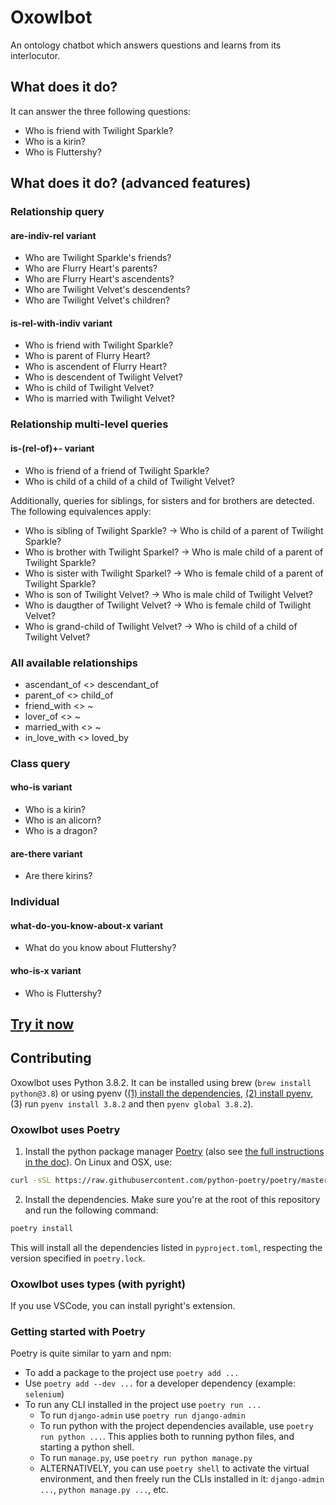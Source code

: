 # Oxowlbot

An ontology chatbot which answers questions and learns from its interlocutor.

## What does it do?

It can answer the three following questions:

- Who is friend with Twilight Sparkle?
- Who is a kirin?
- Who is Fluttershy?

## What does it do? (advanced features)

### Relationship query

#### are-indiv-rel variant

- Who are Twilight Sparkle's friends?
- Who are Flurry Heart's parents?
- Who are Flurry Heart's ascendents?
- Who are Twilight Velvet's descendents?
- Who are Twilight Velvet's children?

#### is-rel-with-indiv variant

- Who is friend with Twilight Sparkle?
- Who is parent of Flurry Heart?
- Who is ascendent of Flurry Heart?
- Who is descendent of Twilight Velvet?
- Who is child of Twilight Velvet?
- Who is married with Twilight Velvet?

### Relationship multi-level queries

#### is-(rel-of)+- variant

- Who is friend of a friend of Twilight Sparkle?
- Who is child of a child of a child of Twilight Velvet?

Additionally, queries for siblings, for sisters and for brothers are detected. The following equivalences apply:

- Who is sibling of Twilight Sparkle? -> Who is child of a parent of Twilight Sparkle?
- Who is brother with Twilight Sparkel? -> Who is male child of a parent of Twilight Sparkle?
- Who is sister with Twilight Sparkel? -> Who is female child of a parent of Twilight Sparkle?
- Who is son of Twilight Velvet? -> Who is male child of Twilight Velvet?
- Who is daugther of Twilight Velvet? -> Who is female child of Twilight Velvet?
- Who is grand-child of Twilight Velvet? -> Who is child of a child of Twilight Velvet?

####

### All available relationships

- ascendant_of <> descendant_of
- parent_of <> child_of
- friend_with <> ~
- lover_of <> ~
- married_with <> ~
- in_love_with <> loved_by

### Class query

#### who-is variant

- Who is a kirin?
- Who is an alicorn?
- Who is a dragon?

#### are-there variant

- Are there kirins?

### Individual

#### what-do-you-know-about-x variant

- What do you know about Fluttershy?

#### who-is-x variant

- Who is Fluttershy?

## [Try it now](http://oxowlbot.oxie.cc/)

## Contributing

Oxowlbot uses Python 3.8.2. It can be installed using brew (`brew install python@3.8`) or using pyenv ([(1) install the dependencies](https://github.com/pyenv/pyenv/wiki#suggested-build-environment), [(2) install pyenv](https://github.com/pyenv/pyenv#the-automatic-installer), (3) run `pyenv install 3.8.2` and then `pyenv global 3.8.2`).

### Oxowlbot uses Poetry

1. Install the python package manager [Poetry](https://github.com/python-poetry/poetry) (also see [the full instructions in the doc](https://python-poetry.org/docs/#installation)). On Linux and OSX, use:

```bash
curl -sSL https://raw.githubusercontent.com/python-poetry/poetry/master/get-poetry.py | python
```

2. Install the dependencies. Make sure you're at the root of this repository and run the following command:

```bash
poetry install
```

This will install all the dependencies listed in `pyproject.toml`, respecting the version specified in `poetry.lock`.

### Oxowlbot uses types (with pyright)

If you use VSCode, you can install pyright's extension.

### Getting started with Poetry

Poetry is quite similar to yarn and npm:

- To add a package to the project use `poetry add ...`
- Use `poetry add --dev ...` for a developer dependency (example: `selenium`)
- To run any CLI installed in the project use `poetry run ...`
  - To run `django-admin` use `poetry run django-admin`
  - To run python with the project dependencies available, use `poetry run python ...`. This applies both to running python files, and starting a python shell.
  - To run `manage.py`, use `poetry run python manage.py`
  - ALTERNATIVELY, you can use `poetry shell` to activate the virtual environment, and then freely run the CLIs installed in it: `django-admin ...`, `python manage.py ...`, etc.
